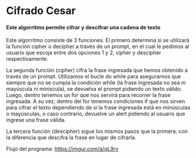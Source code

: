 # Cifrado Cesar
#### Este algorritmo permite cifrar y descifrar una cadena de texto

  Este algorritmo consiste de 3 funciones. El primero determina si se utilizará la función cipher o decipher a través de un prompt, en el cual le pedimos al usuario que escoja entre dos opciones 1 y 2, cipher y descipher respectivamente.

  La segunda función (cipher) cifra la frase ingresada que hemos obtenido a través de un prompt. Utilizamos el bucle do while para asegurarnos que siempre que no se cumpla la condición while (la frase ingresada no sea ni mayúscula ni miníscula), se devuelva el prompt pidiendo un texto válido. Luego, dentro tenemos un for que nos servirá para recorrer la frase ingresada. A su vez, dentro del for tenemos condiciones if que nos sirven para cifrar el texto dependiendo de si la frase ingresada está en minúsculas o mayúsculas, o caso contrario, devuelve un alert pidiendo al usuario que ingrese una frase válida.

  La tercera función (descipher) sigue los mismos pasos que la primera, con la diferencia que descifra la frase en lugar de cifrarla.

Flujo del programa: https://imgur.com/a/qL9rv
